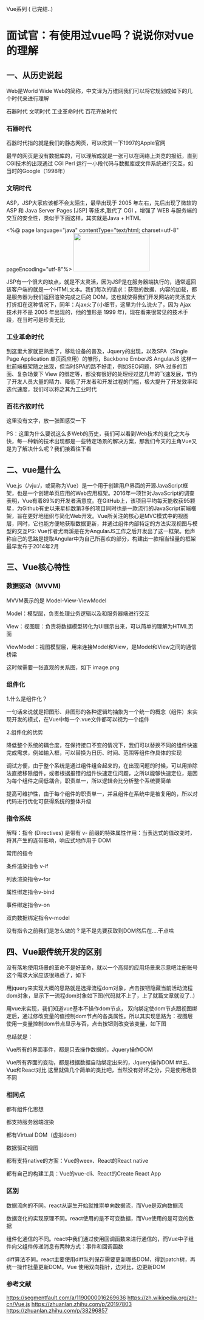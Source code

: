 
Vue系列 ( 已完结..)

# 面试官：有使用过vue吗？说说你对vue的理解

## 一、从历史说起
Web是World Wide Web的简称，中文译为万维网我们可以将它规划成如下的几个时代来进行理解

石器时代
文明时代
工业革命时代
百花齐放时代

### 石器时代
石器时代指的就是我们的静态网页，可以欣赏一下1997的Apple官网

最早的网页是没有数据库的，可以理解成就是一张可以在网络上浏览的报纸，直到CGI技术的出现通过 CGI Perl 运行一小段代码与数据库或文件系统进行交互，如当时的Google（1998年）

### 文明时代
ASP，JSP大家应该都不会太陌生，最早出现于 2005 年左右，先后出现了微软的 ASP 和 Java Server Pages [JSP] 等技术,取代了 CGI ，增强了 WEB 与服务端的交互的安全性，类似于下面这样，其实就是Java + HTML

<%@ page language="java" contentType="text/html; charset=utf-8"     pageEncoding="utf-8"%> <!DOCTYPE html> <html> <head>   <meta charset="utf-8">   <title>JSP demo</title> </head> <body>   <img src="http://localhost:8080/web05_session/1.jpg" width=200 height=100 /> </body> </html>

JSP有一个很大的缺点，就是不太灵活，因为JSP是在服务器端执行的，通常返回该客户端的就是一个HTML文本。我们每次的请求：获取的数据、内容的加载，都是服务器为我们返回渲染完成之后的 DOM，这也就使得我们开发网站的灵活度大打折扣在这种情况下，同年：Ajax火了(小细节，这里为什么说火了，因为 Ajax 技术并不是 2005 年出现的，他的雏形是 1999 年)，现在看来很常见的技术手段，在当时可是珍贵无比

### 工业革命时代
到这里大家就更熟悉了，移动设备的普及，Jquery的出现，以及SPA（Single Page Application 单页面应用）的雏形，Backbone EmberJS AngularJS 这样一批前端框架随之出现，但当时SPA的路不好走，例如SEO问题，SPA 过多的页面、复杂场景下 View 的绑定等，都没有很好的处理经过这几年的飞速发展，节约了开发人员大量的精力、降低了开发者和开发过程的门槛，极大提升了开发效率和迭代速度，我们可以称之其为工业时代

### 百花齐放时代
这里没有文字，放一张图感受一下

PS：这里为什么要说这么多Web的历史，我们可以看到Web技术的变化之大与快，每一种新的技术出现都是一些特定场景的解决方案，那我们今天的主角Vue又是为了解决什么呢？我们接着往下看

## 二、vue是什么
Vue.js（/vjuː/，或简称为Vue）是一个用于创建用户界面的开源JavaScript框架，也是一个创建单页应用的Web应用框架。2016年一项针对JavaScript的调查表明，Vue有着89%的开发者满意度。在GitHub上，该项目平均每天能收获95颗星，为Github有史以来星标数第3多的项目同时也是一款流行的JavaScript前端框架，旨在更好地组织与简化Web开发。Vue所关注的核心是MVC模式中的视图层，同时，它也能方便地获取数据更新，并通过组件内部特定的方法实现视图与模型的交互PS: Vue作者尤雨溪是在为AngularJS工作之后开发出了这一框架。他声称自己的思路是提取Angular中为自己所喜欢的部分，构建出一款相当轻量的框架最早发布于2014年2月

## 三、Vue核心特性
### 数据驱动（MVVM)
MVVM表示的是 Model-View-ViewModel

Model：模型层，负责处理业务逻辑以及和服务器端进行交互

View：视图层：负责将数据模型转化为UI展示出来，可以简单的理解为HTML页面

ViewModel：视图模型层，用来连接Model和View，是Model和View之间的通信桥梁

这时候需要一张直观的关系图，如下 image.png

### 组件化
1.什么是组件化？

一句话来说就是把图形、非图形的各种逻辑均抽象为一个统一的概念（组件）来实现开发的模式，在Vue中每一个.vue文件都可以视为一个组件

2.组件化的优势

降低整个系统的耦合度，在保持接口不变的情况下，我们可以替换不同的组件快速完成需求，例如输入框，可以替换为日历、时间、范围等组件作具体的实现

调试方便，由于整个系统是通过组件组合起来的，在出现问题的时候，可以用排除法直接移除组件，或者根据报错的组件快速定位问题，之所以能够快速定位，是因为每个组件之间低耦合，职责单一，所以逻辑会比分析整个系统要简单

提高可维护性，由于每个组件的职责单一，并且组件在系统中是被复用的，所以对代码进行优化可获得系统的整体升级

### 指令系统
解释：指令 (Directives) 是带有 v- 前缀的特殊属性作用：当表达式的值改变时，将其产生的连带影响，响应式地作用于 DOM

常用的指令

条件渲染指令 v-if

列表渲染指令v-for

属性绑定指令v-bind

事件绑定指令v-on

双向数据绑定指令v-model

没有指令之前我们是怎么做的？是不是先要获取到DOM然后在....干点啥

## 四、Vue跟传统开发的区别
没有落地使用场景的革命不是好革命，就以一个高频的应用场景来示意吧注册账号这个需求大家应该很熟悉了，如下

用jquery来实现大概的思路就是选择流程dom对象，点击按钮隐藏当前活动流程dom对象，显示下一流程dom对象如下图(代码就不上了，上了就篇文章就没了..)

用vue来实现，我们知道vue基本不操作dom节点， 双向绑定使dom节点跟视图绑定后，通过修改变量的值控制dom节点的各类属性。所以其实现思路为：视图层使用一变量控制dom节点显示与否，点击按钮则改变该变量，如下图

总结就是：

Vue所有的界面事件，都是只去操作数据的，Jquery操作DOM

Vue所有界面的变动，都是根据数据自动绑定出来的，Jquery操作DOM
##五、Vue和React对比
这里就做几个简单的类比吧，当然没有好坏之分，只是使用场景不同

### 相同点
都有组件化思想

都支持服务器端渲染

都有Virtual DOM（虚拟dom）

数据驱动视图

都有支持native的方案：Vue的weex、React的React native

都有自己的构建工具：Vue的vue-cli、React的Create React App

### 区别
数据流向的不同。react从诞生开始就推崇单向数据流，而Vue是双向数据流

数据变化的实现原理不同。react使用的是不可变数据，而Vue使用的是可变的数据

组件化通信的不同。react中我们通过使用回调函数来进行通信的，而Vue中子组件向父组件传递消息有两种方式：事件和回调函数

diff算法不同。react主要使用diff队列保存需要更新哪些DOM，得到patch树，再统一操作批量更新DOM。Vue 使用双向指针，边对比，边更新DOM

### 参考文献
https://segmentfault.com/a/1190000016269636
https://zh.wikipedia.org/zh-cn/Vue.js
https://zhuanlan.zhihu.com/p/20197803
https://zhuanlan.zhihu.com/p/38296857

